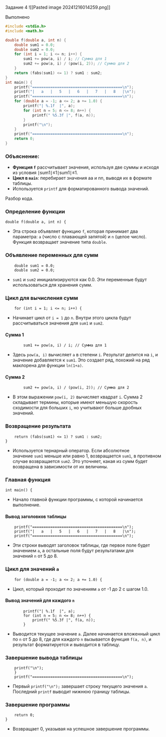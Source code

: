 
Задание 4
![[Pasted image 20241216014259.png]]

Выполнено

```C
#include <stdio.h>
#include <math.h>

double f(double a, int n) {
    double sum1 = 0.0;
    double sum2 = 0.0;
    for (int i = 1; i <= n; i++) {
        sum1 += pow(a, i) / i; // Сумма для 1
        sum2 += pow(a, i) / (pow(i, 2)); // Сумма для 2
    }
    return (fabs(sum1) <= 1) ? sum1 : sum2;
}
int main() {
    printf("========================================\n");
    printf("|   a   |   5   |   6   |   7   |   8   |\n");
    printf("========================================\n");
    for (double a = -1; a <= 2; a += 1.0) {
        printf("| %.1f  |", a);
        for (int n = 5; n <= 8; n++) {
            printf(" %5.3f |", f(a, n));
        }
        printf("\n");
    }
    printf("========================================\n");
    return 0;
}
```

### Объяснение:

- **Функция `f`** рассчитывает значения, используя две суммы и исходя из условия ∣sum1∣≤1∣sum1∣≤1.
- **Цикл в `main`**: перебирает значения aa и nn, выводя их в формате таблицы.
- Используется `printf` для форматированного вывода значений.

Разбор кода.
### Определение функции



```
double f(double a, int n) {
```

- Эта строка объявляет функцию `f`, которая принимает два параметра: `a` (число с плавающей запятой) и `n` (целое число). Функция возвращает значение типа `double`.

### Объявление переменных для сумм



```
    double sum1 = 0.0;
    double sum2 = 0.0;
```

- `sum1` и `sum2` инициализируются как 0.0. Эти переменные будут использоваться для хранения сумм.

### Цикл для вычисления сумм


```
    for (int i = 1; i <= n; i++) {
```

- Начинает цикл от `i = 1` до `n`. Внутри этого цикла будут рассчитываться значения для `sum1` и `sum2`.

#### Сумма 1


```
        sum1 += pow(a, i) / i; // Сумма для 1
```

- Здесь `pow(a, i)` вычисляет `a` в степени `i`. Результат делится на `i`, и значение добавляется к `sum1`. Это создает ряд, похожий на ряд маклорена для функции `ln(1+a)`.

#### Сумма 2



```
        sum2 += pow(a, i) / (pow(i, 2)); // Сумма для 2
```

- В этом выражении `pow(i, 2)` вычисляет квадрат `i`. Сумма 2 складывает термины, которые имеют меньшую скорость сходимости для больших `i`, но учитывают больше дробных значений.

### Возвращение результата



```
    return (fabs(sum1) <= 1) ? sum1 : sum2;
}
```

- Используется тернарный оператор. Если абсолютное значение `sum1` меньше или равно 1, возвращается `sum1`, в противном случае возвращается `sum2`. Это уточняет, какая из сумм будет возвращена в зависимости от их величины.

### Главная функция



```
int main() {
```

- Начало главной функции программы, с которой начинается выполнение.

#### Вывод заголовков таблицы



```
    printf("========================================\n");
    printf("|   a   |   5   |   6   |   7   |   8   |\n");
    printf("========================================\n");
```

- Эти строки выводят заголовок таблицы, где первое поле будет значением `a`, а остальные поля будут результатами для значений `n` от 5 до 8.

### Цикл для значений `a`



```
    for (double a = -1; a <= 2; a += 1.0) {
```

- Цикл, который проходит по значениям `a` от -1 до 2 с шагом 1.0.

#### Вывод значений для каждого `n`



```
        printf("| %.1f  |", a);
        for (int n = 5; n <= 8; n++) {
            printf(" %5.3f |", f(a, n));
        }
```

- Выводится текущее значение `a`. Далее начинается вложенный цикл по `n` от 5 до 8, где для каждого `n` вызывается функция `f(a, n)`, и результат форматируется и выводится в таблицу.

### Завершение вывода таблицы



```
    printf("\n");
    }
    printf("========================================\n");
```

- Первый `printf("\n");` завершает строку текущего значения `a`. Последний `printf` выводит нижнюю границу таблицы.

### Завершение программы


```
    return 0;
}
```

- Возвращает 0, указывая на успешное завершение программы.